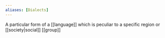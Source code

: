 ```yaml
---
aliases: [Dialects]
---
```


A particular form of a [[language]] which is peculiar to a specific region or [[society|social]] [[group]]